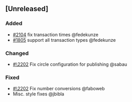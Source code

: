 ## [Unreleased]

### Added

- [\#2104](https://github.com/cosmos/voyager/issues/2104) fix transaction times @fedekunze
- [\#1805](https://github.com/cosmos/voyager/issues/1805) support all transaction types @fedekunze

### Changed

- [#\2202](https://github.com/cosmos/voyager/pull/2202) Fix circle configuration for publishing @sabau

### Fixed

- [#\2202](https://github.com/cosmos/voyager/issues/2202) Fix number conversions @faboweb
- Misc. style fixes @jbibla
